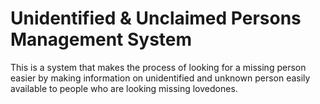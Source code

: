 # Unidentified & Unclaimed Persons Management System
 This is a system that makes the process of looking for a missing person easier by making information on unidentified and unknown person easily available to people who are looking missing lovedones.
